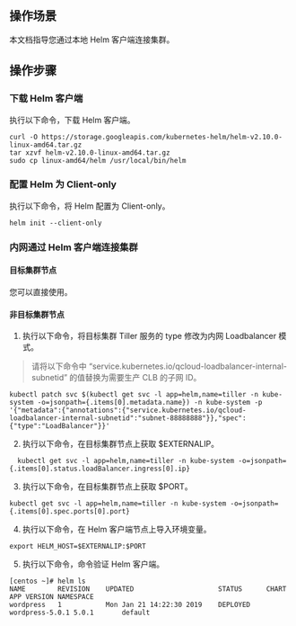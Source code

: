 ## 操作场景

本文档指导您通过本地 Helm 客户端连接集群。

## 操作步骤

### 下载 Helm 客户端

执行以下命令，下载 Helm 客户端。
```
curl -O https://storage.googleapis.com/kubernetes-helm/helm-v2.10.0-linux-amd64.tar.gz
tar xzvf helm-v2.10.0-linux-amd64.tar.gz
sudo cp linux-amd64/helm /usr/local/bin/helm
```

### 配置 Helm 为 Client-only

执行以下命令，将 Helm 配置为 Client-only。
```
helm init --client-only
```

### 内网通过 Helm 客户端连接集群

#### 目标集群节点

您可以直接使用。

#### 非目标集群节点

1. 执行以下命令，将目标集群 Tiller 服务的 type 修改为内网 Loadbalancer 模式。
> 请将以下命令中 “service.kubernetes.io/qcloud-loadbalancer-internal-subnetid” 的值替换为需要生产 CLB 的子网 ID。
 
 ```
kubectl patch svc $(kubectl get svc -l app=helm,name=tiller -n kube-system -o=jsonpath={.items[0].metadata.name}) -n kube-system -p '{"metadata":{"annotations":{"service.kubernetes.io/qcloud-loadbalancer-internal-subnetid":"subnet-88888888"}},"spec":{"type":"LoadBalancer"}}'
```
2. 执行以下命令，在目标集群节点上获取 $EXTERNALIP。
```
  kubectl get svc -l app=helm,name=tiller -n kube-system -o=jsonpath={.items[0].status.loadBalancer.ingress[0].ip}
```
3. 执行以下命令，在目标集群节点上获取 $PORT。
```
kubectl get svc -l app=helm,name=tiller -n kube-system -o=jsonpath={.items[0].spec.ports[0].port}
```
4. 执行以下命令，在 Helm 客户端节点上导入环境变量。
```
export HELM_HOST=$EXTERNALIP:$PORT
```
5. 执行以下命令，命令验证 Helm 客户端。
```
[centos ~]# helm ls
NAME     	REVISION	UPDATED                 	STATUS  	CHART          	APP VERSION	NAMESPACE
wordpress	1       	Mon Jan 21 14:22:30 2019	DEPLOYED	wordpress-5.0.1	5.0.1      	default
```




